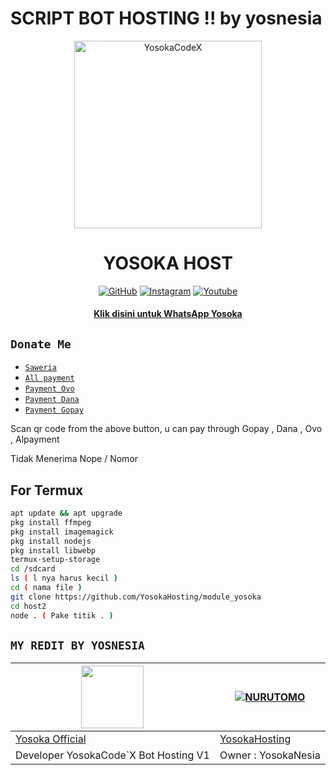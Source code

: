 # SCRIPT BOT HOSTING !! by yosnesia


<div align="center">
<img src="https://i.ibb.co/8zqD0Nx/IMG-20220810-WA0169.jpg" alt="YosokaCodeX" width="300" />

</p>
<h1 align="center">YOSOKA HOST</h1>

>
>
>
</div>
<p align="center">
  <a href="https://github.com/YosokaHosting"><img title="GitHub" src="https://img.shields.io/badge/Github-ramlaidi.svg?style=for-the-badge&logo=github" /></a>
  <a href="httts://instagram.com/yosoka_hosting"><img title="Instagram " src="https://img.shields.io/badge/Instagram-yosoka.svg?style=for-the-badge&logo=instagram" /></a>
  <a href="https://youtube.com/channel/UCh6zcsGjETF83ocmz4gvCHg"><img title="Youtube" src="https://img.shields.io/badge/Youtube-YosokaNesia.svg?style=for-the-badge&logo=youtube" /></a>
  <h4 align="center">
  <a
  <a href="https://wa.me/6285891634201">Klik disini untuk WhatsApp Yosoka </a>
</h4>
</p>

## ```Donate Me```

- [`Saweria`](https://saweria.co/yosoka)
- [`All payment`](https://telegra.ph/YosokaHosting-07-18)
- [`Payment Ovo`](https://telegra.ph/Yosoka---Ovo-07-18)
- [`Payment Dana`](https://telegra.ph/Yosoka---Dana-07-18)
- [`Payment Gopay`](https://telegra.ph/YosokaHosting-07-18-2)

<p align="left">
Scan qr code from the above button, u can pay through Gopay , Dana , Ovo , Alpayment </p>
<p align="left"> Tidak
Menerima Nope / Nomor</p>

## For Termux
```bash
apt update && apt upgrade
pkg install ffmpeg
pkg install imagemagick
pkg install nodejs
pkg install libwebp
termux-setup-storage
cd /sdcard
ls ( l nya harus kecil )
cd ( nama file )
git clone https://github.com/YosokaHosting/module_yosoka
cd host2
node . ( Pake titik . )
```
## ``` MY REDIT BY YOSNESIA ``` ##
<a href="https://github.com/YosokaHosting"><img src="https://i.ibb.co/f8JTyth/hisoka.jpg?size=100" width="100" height="100"></a> | [![NURUTOMO](https://i.ibb.co/f8JTyth/hisoka.jpg?size=100)](https://github.com/YosokaHosting) 
---|---
[Yosoka Official](https://github.com/YosokaHosting)  | [YosokaHosting](https://github.com/YosokaHosting)
Developer YosokaCode`X Bot Hosting V1 | Owner : YosokaNesia |
